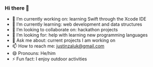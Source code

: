 ### Hi there 👋



- 🔭 I’m currently working on: learning Swift through the Xcode IDE
- 🌱 I’m currently learning: web development and data structures
- 👯 I’m looking to collaborate on: hackathon projects
- 🤔 I’m looking for: help with learning new programming languages
- 💬 Ask me about: current projects I am working on
- 📫 How to reach me: justinzaluk@gmail.com
- 😄 Pronouns: He/him
- ⚡ Fun fact: I enjoy outdoor activities
